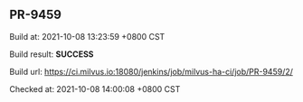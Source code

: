 <h2><a name="pr-9459" class="anchor" href="#pr-9459" rel="nofollow" aria-hidden="true"><span class="octicon octicon-link"></span></a>PR-9459</h2>

<p>Build at: 2021-10-08 13:23:59 +0800 CST</p>

<p>Build result: <strong>SUCCESS</strong></p>

<p>Build url: <a href="https://ci.milvus.io:18080/jenkins/job/milvus-ha-ci/job/PR-9459/2/" rel="nofollow">https://ci.milvus.io:18080/jenkins/job/milvus-ha-ci/job/PR-9459/2/</a></p>

<p>Checked at: 2021-10-08 14:00:08 +0800 CST</p>
